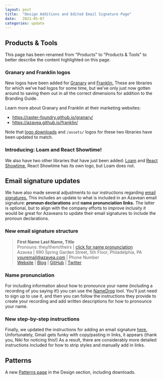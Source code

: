 ```yaml
---
layout: post
title:  "Design Additions and Edited Email Signature Page"
date:   2021-05-07
categories: update
---
```


## Products & Tools
This page has been renamed from "Products" to "Products & Tools" to better describe the content highlighted on this page.

### Granary and Franklin logos
New logos have been added for [Granary](/identity/products#granary) and [Franklin.](/identity/products#franklin) These are libraries for which we’ve had logos for some time, but we’ve only just now gotten around to saving them out in all the correct dimensions for addition to the Branding Guide.

Learn more about Granary and Franklin at their marketing websites: 
- https://raster-foundry.github.io/granary/
- https://azavea.github.io/franklin/

Note that [logo downloads](/logo-downloads.html) and `/assets/` logos for these two libraries have been updated to match.

### Introducing: Loam and React Showtime!
We also have two other libraries that have just been added: [Loam](https://geotiffinfo.com/) and [React Showtime.](https://react-showtime.dev/) React Showtime has its own logo, but Loam does not.

## Email signature updates
We have also made several adjustments to our instructions regarding [email signatures.](/communication/email-signature.html) This includes an update to what is included in an Azavean email signature: **pronoun declarations** and **name pronunciation links.** The latter is optional, but to align with the company efforts to improve inclusity it would be great for Azaveans to update their email signatures to include the pronoun declarations.

### New email signature structure
> **First Name Last Name, Title**<br>
Pronouns: they/them/theirs | <a href="#0">click for name pronunciation</a><br>
Azavea | 990 Spring Garden Street, 5th Floor, Philadelphia, PA<br>
<a href="#0">youremail@azavea.com</a> | Phone Number<br>
<a href="#0">Website</a> | <a href="#0">Blog</a> | <a href="#0">GitHub</a> | <a href="#0">Twitter</a>

### Name pronunciation
For including information about how to pronounce your name (including a recording of you saying it!) you can use the [NameDrop](https://namedrop.io/) tool. You'll just need to sign up to use it, and then you can follow the instructions they provide to create your recording and add written descriptions for how to pronounce your name. 

### New step-by-step instructions
Finally, we updated the instructions for adding an email signature [here.](/communication/email-signature.html#steps) Unfortunately, Gmail gets funky with copy/pasting in links, it appears (thank you, Niki for noticing this!) As a result, there are considerably more detailed instructions included for how to strip styles and manually add in links. 

## Patterns

A new [Patterns page](/design/patterns) in the Design section, including downloads.
